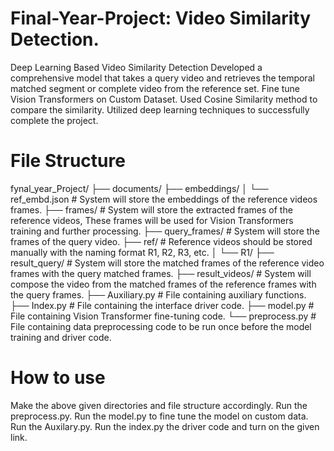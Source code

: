 # Final-Year-Project: Video Similarity Detection.
Deep Learning Based Video Similarity Detection
Developed a comprehensive model that takes a query video and retrieves the
temporal matched segment or complete video from the reference set.
Fine tune Vision Transformers on Custom Dataset.
Used Cosine Similarity method to compare the similarity.
Utilized deep learning techniques to successfully complete the project.

# File Structure
fynal_year_Project/
├── documents/
├── embeddings/
│   └── ref_embd.json  # System will store the embeddings of the reference videos frames.
├── frames/            # System will store the extracted frames of the reference videos, These frames will be used for Vision Transformers training and further processing.
├── query_frames/      # System will store the frames of the query video.
├── ref/               # Reference videos should be stored manually with the naming format R1, R2, R3, etc.
│   └── R1/
├── result_query/      # System will store the matched frames of the reference video frames with the query matched frames.
├── result_videos/     # System will compose the video from the matched frames of the reference frames with the query frames.
├── Auxiliary.py       # File containing auxiliary functions.
├── Index.py           # File containing the interface driver code.
├── model.py           # File containing Vision Transformer fine-tuning code.
└── preprocess.py      # File containing data preprocessing code to be run once before the model training and driver code.

# How to use
Make the above given directories and file structure accordingly.
Run the preprocess.py.
Run the model.py to fine tune the model on custom data.
Run the Auxilary.py.
Run the index.py the driver code and turn on the given link.
